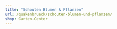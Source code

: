 ```yaml
---
title: "Schouten Blumen & Pflanzen"
url: /quakenbrueck/schouten-blumen-und-pflanzen/
shop: Garten-Center
---
```

